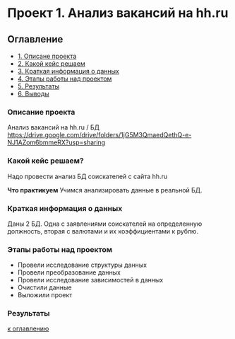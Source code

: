 # Проект 1. Анализ вакансий на hh.ru

## Оглавление

* [1. Описане проекта](https://github.com/Vladislav-Pashkov/sf-data-science/blob/main/project%201/README.md#Описание-проекта)
* [2. Какой кейс решаем](https://github.com/Vladislav-Pashkov/sf-data-science/blob/main/project%201/README.md#Какой-кейс-решаем)
* [3. Краткая информация о данных](https://github.com/Vladislav-Pashkov/sf-data-science/blob/main/project%201/README.md#Краткая-информация-о-данных)
* [4. Этапы работы над проектом](https://github.com/Vladislav-Pashkov/sf-data-science/blob/main/project%201/README.md#Этапы-работы-над-проектом)
* [5. Результаты](https://github.com/Vladislav-Pashkov/sf-data-science/blob/main/project%201/README.md#Результаты)
* [6. Выводы](https://github.com/Vladislav-Pashkov/sf-data-science/tree/main/project%201/README.md#Выводы)

### Описание проекта
Анализ вакансий на hh.ru /
БД https://drive.google.com/drive/folders/1jG5M3QmaedQethQ-e-NJ1AZom6bmmeRX?usp=sharing

### Какой кейс решаем?
Надо провести анализ БД соискателей с сайта hh.ru

**Что практикуем**
Учимся анализировать данные в реальной БД.

### Краткая информация о данных
Даны 2 БД. Одна с заявлениями соискателей на определенную должность, вторая с валютами и их коэффициентами к рублю.

### Этапы работы над проектом
- Провели исследование структуры данных
- Провели преобразование данных
- Провели исследование зависимостей в данных
- Очистили данные
- Выложили проект

### Результаты


[к оглавлению](https://github.com/Vladislav-Pashkov/sf-data-science/tree/main/project%201/README.md#Оглавление)
